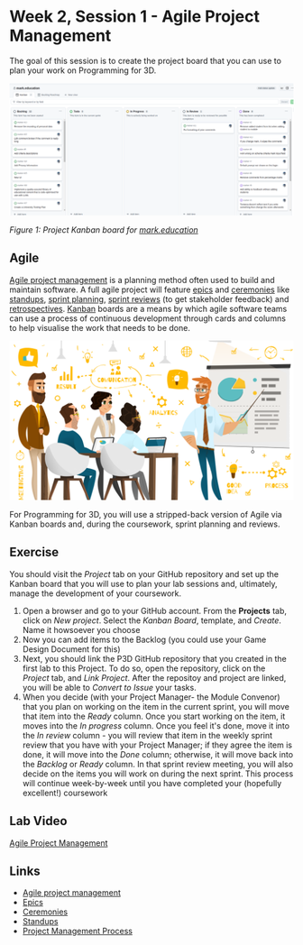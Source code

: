 # Week 2, Session 1 - Agile Project Management

The goal of this session is to create the project board that you can use to plan your work on Programming for 3D.

![Kanban board](./images/kanbanBoard.png)

_Figure 1: Project Kanban board for [mark.education](https://mark.education/)_

## Agile

[Agile project management](https://www.atlassian.com/agile/project-management) is a planning method often used to build and maintain software. A full agile project will feature [epics](https://www.atlassian.com/agile/project-management/epics) and [ceremonies](https://www.atlassian.com/agile/scrum/ceremonies) like [standups](https://www.atlassian.com/agile/scrum/standups), [sprint planning](https://www.atlassian.com/agile/scrum/sprint-planning), [sprint reviews](https://www.atlassian.com/agile/scrum/sprint-reviews) (to get stakeholder feedback) and [retrospectives](https://www.atlassian.com/agile/scrum/retrospectives). [Kanban](https://www.atlassian.com/agile/kanban) boards are a means by which agile software teams can use a process of continuous development through cards and columns to help visualise the work that needs to be done.

![project management](./images/what-is-project-management-process-1200x675.png)

For Programming for 3D, you will use a stripped-back version of Agile via Kanban boards and, during the coursework, sprint planning and reviews.

## Exercise

You should visit the _Project_ tab on your GitHub repository and set up the Kanban board that you will use to plan your lab sessions and, ultimately, manage the development of your coursework.

1. Open a browser and go to your GitHub account. From the **Projects** tab, click on _New project_. Select the _Kanban Board_, template, and _Create_. Name it howsoever you choose
2. Now you can add items to the Backlog (you could use your Game Design Document for this)
3. Next, you should link the P3D GitHub repository that you created in the first lab to this Project. To do so, open the repository, click on the _Project_ tab, and _Link Project_. After the repositoy and project are linked, you will be able to _Convert to Issue_ your tasks.
4. When you decide (with your Project Manager- the Module Convenor) that you plan on working on the item in the current sprint, you will move that item into the _Ready_ column. Once you start working on the item, it moves into the _In progress_ column. Once you feel it's done, move it into the _In review_ column - you will review that item in the weekly sprint review that you have with your Project Manager; if they agree the item is done, it will move into the _Done_ column; otherwise, it will move back into the _Backlog_ or _Ready_ column. In that sprint review meeting, you will also decide on the items you will work on during the next sprint. This process will continue week-by-week until you have completed your (hopefully excellent!) coursework

## Lab Video

[Agile Project Management](https://youtu.be/hAYuZlimhOw?feature=shared)

## Links

- [Agile project management](https://www.atlassian.com/agile/project-management)
- [Epics](https://www.atlassian.com/agile/project-management/epics)
- [Ceremonies](https://www.atlassian.com/agile/scrum/ceremonies)
- [Standups](https://www.atlassian.com/agile/scrum/standups)
- [Project Management Process](https://getnave.com/blog/project-management-process/)
